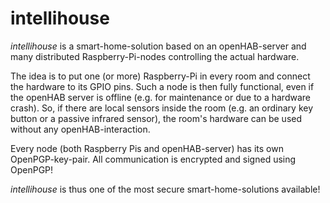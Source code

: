 # intellihouse

_intellihouse_ is a smart-home-solution based on an openHAB-server and many distributed Raspberry-Pi-nodes controlling the actual hardware.

The idea is to put one (or more) Raspberry-Pi in every room and connect the hardware to its GPIO pins. Such a node is then fully functional, even if the openHAB server is offline (e.g. for maintenance or due to a hardware crash). So, if there are local sensors inside the room (e.g. an ordinary key button or a passive infrared sensor), the room's hardware can be used without any openHAB-interaction.

Every node (both Raspberry Pis and openHAB-server) has its own OpenPGP-key-pair. All communication is encrypted and signed using OpenPGP!

_intellihouse_ is thus one of the most secure smart-home-solutions available!
